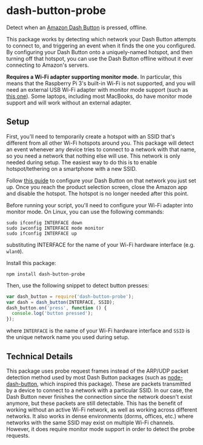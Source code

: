 # dash-button-probe
Detect when an [Amazon Dash Button](https://www.amazon.com/Dash-Buttons/) is pressed, offline.

This package works by detecting which network your Dash Button attempts to connect to, and triggering an event when it finds the one you configured. By configuring your Dash Button onto a uniquely-named hotspot, and then turning off that hotspot, you can use the Dash Button offline without it ever connecting to Amazon's servers.

**Requires a Wi-Fi adapter supporting monitor mode.** In particular, this means that the Raspberry Pi 3's built-in Wi-Fi is not supported, and you will need an external USB Wi-Fi adapter with monitor mode support (such as [this one](https://www.amazon.com/gp/product/B00GFAN498/)). Some laptops, including most MacBooks, do have monitor mode support and will work without an external adapter.

## Setup
First, you'll need to temporarily create a hotspot with an SSID that's different from all other Wi-Fi hotspots around you. This package will detect an event whenever any device tries to connect to a network with that name, so you need a network that nothing else will use. This network is only needed during setup. The easiest way to do this is to enable hotspot/tethering on a smartphone with a new SSID.

Follow [this guide](https://medium.com/@edwardbenson/how-i-hacked-amazon-s-5-wifi-button-to-track-baby-data-794214b0bdd8) to configure your Dash Button on that network you just set up. Once you reach the product selection screen, close the Amazon app and disable the hotspot. The hotspot is no longer needed after this point.

Before running your script, you'll need to configure your Wi-Fi adapter into monitor mode. On Linux, you can use the following commands:

```
sudo ifconfig INTERFACE down
sudo iwconfig INTERFACE mode monitor
sudo ifconfig INTERFACE up
```

substituting INTERFACE for the name of your Wi-Fi hardware interface (e.g. `wlan0`).

Install this package:

```
npm install dash-button-probe
```

Then, use the following snippet to detect button presses:

```js
var dash_button = require('dash-button-probe');
var dash = dash_button(INTERFACE, SSID);
dash_button.on('press', function () {
  console.log('button pressed');
});
```

where `INTERFACE` is the name of your Wi-Fi hardware interface and `SSID` is the unique network name you used during setup.

## Technical Details
This package uses probe request frames instead of the ARP/UDP packet detection method used by most Dash Button packages (such as [node-dash-button](https://github.com/hortinstein/node-dash-button/), which inspired this package). These are packets transmitted by a device to connect to a network with a particular SSID. In our case, the Dash Button never finishes the connection since the network doesn't exist anymore, but these packets are still detectable. This has the benefit of working without an active Wi-Fi network, as well as working across different networks. It also works in dense environments (dorms, offices, etc.) where networks with the same SSID may exist on multiple Wi-Fi channels. However, it does require monitor mode support in order to detect the probe requests.

